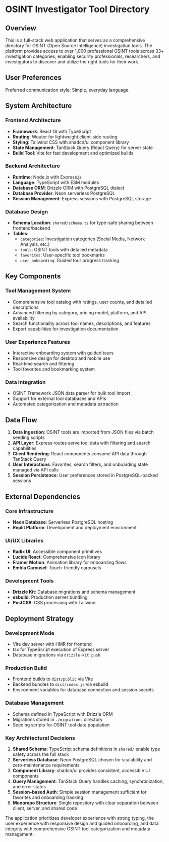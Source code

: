 # OSINT Investigator Tool Directory

## Overview

This is a full-stack web application that serves as a comprehensive directory for OSINT (Open Source Intelligence) investigation tools. The platform provides access to over 1,000 professional OSINT tools across 33+ investigation categories, enabling security professionals, researchers, and investigators to discover and utilize the right tools for their work.

## User Preferences

Preferred communication style: Simple, everyday language.

## System Architecture

### Frontend Architecture

- **Framework**: React 18 with TypeScript
- **Routing**: Wouter for lightweight client-side routing
- **Styling**: Tailwind CSS with shadcn/ui component library
- **State Management**: TanStack Query (React Query) for server state
- **Build Tool**: Vite for fast development and optimized builds

### Backend Architecture

- **Runtime**: Node.js with Express.js
- **Language**: TypeScript with ESM modules
- **Database ORM**: Drizzle ORM with PostgreSQL dialect
- **Database Provider**: Neon serverless PostgreSQL
- **Session Management**: Express sessions with PostgreSQL storage

### Database Design

- **Schema Location**: `shared/schema.ts` for type-safe sharing between frontend/backend
- **Tables**:
  - `categories`: Investigation categories (Social Media, Network Analysis, etc.)
  - `tools`: OSINT tools with detailed metadata
  - `favorites`: User-specific tool bookmarks
  - `user_onboarding`: Guided tour progress tracking

## Key Components

### Tool Management System

- Comprehensive tool catalog with ratings, user counts, and detailed descriptions
- Advanced filtering by category, pricing model, platform, and API availability
- Search functionality across tool names, descriptions, and features
- Export capabilities for investigation documentation

### User Experience Features

- Interactive onboarding system with guided tours
- Responsive design for desktop and mobile use
- Real-time search and filtering
- Tool favorites and bookmarking system

### Data Integration

- OSINT Framework JSON data parser for bulk tool import
- Support for external tool databases and APIs
- Automated categorization and metadata extraction

## Data Flow

1. **Data Ingestion**: OSINT tools are imported from JSON files via batch seeding scripts
2. **API Layer**: Express routes serve tool data with filtering and search capabilities
3. **Client Rendering**: React components consume API data through TanStack Query
4. **User Interactions**: Favorites, search filters, and onboarding state managed via API calls
5. **Session Persistence**: User preferences stored in PostgreSQL-backed sessions

## External Dependencies

### Core Infrastructure

- **Neon Database**: Serverless PostgreSQL hosting
- **Replit Platform**: Development and deployment environment

### UI/UX Libraries

- **Radix UI**: Accessible component primitives
- **Lucide React**: Comprehensive icon library
- **Framer Motion**: Animation library for onboarding flows
- **Embla Carousel**: Touch-friendly carousels

### Development Tools

- **Drizzle Kit**: Database migrations and schema management
- **esbuild**: Production server bundling
- **PostCSS**: CSS processing with Tailwind

## Deployment Strategy

### Development Mode

- Vite dev server with HMR for frontend
- tsx for TypeScript execution of Express server
- Database migrations via `drizzle-kit push`

### Production Build

- Frontend builds to `dist/public` via Vite
- Backend bundles to `dist/index.js` via esbuild
- Environment variables for database connection and session secrets

### Database Management

- Schema defined in TypeScript with Drizzle ORM
- Migrations stored in `./migrations` directory
- Seeding scripts for OSINT tool data population

### Key Architectural Decisions

1. **Shared Schema**: TypeScript schema definitions in `shared/` enable type safety across the full stack
2. **Serverless Database**: Neon PostgreSQL chosen for scalability and zero-maintenance requirements
3. **Component Library**: shadcn/ui provides consistent, accessible UI components
4. **Query Management**: TanStack Query handles caching, synchronization, and error states
5. **Session-based Auth**: Simple session management sufficient for favorites and onboarding tracking
6. **Monorepo Structure**: Single repository with clear separation between client, server, and shared code

The application prioritizes developer experience with strong typing, the user experience with responsive design and guided onboarding, and data integrity with comprehensive OSINT tool categorization and metadata management.
